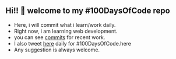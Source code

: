 ## Hi!! 👋  welcome to my #100DaysOfCode repo

* Here, i will commit what i learn/work daily.
* Right now, i am learning web development.
* you can see [commits](https://github.com/iprash155/100DaysOfCode/commits/main) for recent work.  
* I also tweet [here](https://twitter.com/iprash155/) daily for #100DaysOfCode.here
* Any suggestion is always welcome.
